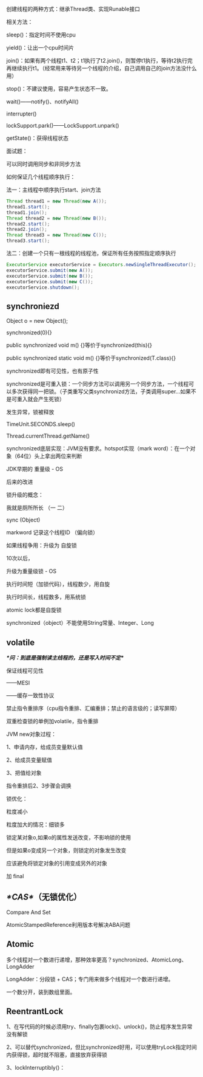 创建线程的两种方式：继承Thread类、实现Runable接口

相关方法：

sleep()：指定时间不使用cpu

yield()：让出一个cpu时间片

join()：如果有两个线程t1、t2；t1执行了t2.join()，则暂停t1执行，等待t2执行完再继续执行t1。（经常用来等待另一个线程的介绍，自己调用自己的join方法没什么用）

stop()：不建议使用，容易产生状态不一致。

wait()——notify()、notifyAll()

interrupter()

lockSupport.park()——LockSupport.unpark()

getState()：获得线程状态

 

面试题：

可以同时调用同步和非同步方法

如何保证几个线程顺序执行：

法一：主线程中顺序执行start、join方法

```java
Thread thread1 = new Thread(new A());
thread1.start();
thread1.join();
Thread thread2 = new Thread(new B());
thread2.start();
thread2.join();
Thread thread3 = new Thread(new C());
thread3.start();
```

法二：创建一个只有一根线程的线程池，保证所有任务按照指定顺序执行

```java
ExecutorService executorService = Executors.newSingleThreadExecutor();
executorService.submit(new A());
executorService.submit(new B());
executorService.submit(new C());
executorService.shutdown();
```

## **synchroniezd**

Object o = new Object();

synchronized(0){}

public synchronized void m() {}等价于synchronized(this){}

public synchronized static void m() {}等价于synchronized(T.class){}

 

synchronized即有可见性，也有原子性

 

synchronized是可重入锁：一个同步方法可以调用另一个同步方法，一个线程可以多次获得同一把锁。（子类重写父类synchronizd方法，子类调用super...如果不是可重入就会产生死锁）

 

发生异常，锁被释放

 

TimeUnit.SECONDS.sleep()

Thread.currentThread.getName()

 

synchronized底层实现：JVM没有要求。hotspot实现（mark word）：在一个对象（64位）头上拿出两位来判断

 

JDK早期的 重量级 - OS

后来的改进

锁升级的概念：

  我就是厕所所长 （一 二）

 

sync (Object)

markword 记录这个线程ID （偏向锁）

如果线程争用：升级为 自旋锁

10次以后，

升级为重量级锁 - OS

 

执行时间短（加锁代码），线程数少，用自旋

执行时间长，线程数多，用系统锁

 

atomic lock都是自旋锁

 

synchronized（object）不能使用String常量、Integer、Long

 

 

 

 

## **volatile**

***\*问：到底是强制读主线程的，还是写入时间不定\****

保证线程可见性

——MESI

——缓存一致性协议

禁止指令重排序（cpu指令重排、汇编重排；禁止的语言级的；读写屏障）

 

双重检查锁的单例加volatile，指令重排

 

JVM new对象过程：

1、申请内存，给成员变量默认值

2、给成员变量赋值

3、把值给对象

指令重排后2、3步骤会调换

 

锁优化：

粒度减小

粒度加大的情况：细锁多



锁定某对象o,如果o的属性发送改变，不影响锁的使用

但是如果o变成另一个对象，则锁定的对象发生改变

应该避免将锁定对象的引用变成另外的对象

加 final

 

 

## ***\*CAS\****（无锁优化）

Compare And Set

 

AtomicStampedReference利用版本号解决ABA问题

 

 

## **Atomic**

多个线程对一个数进行递增，那种效率更高？synchronized、AtomicLong、LongAdder

 

LongAdder：分段锁 + CAS；专门用来做多个线程对一个数进行递增。

一个数分开，装到数组里面。

 

 

## **ReentrantLock**

1、在写代码的时候必须用try、finally包裹lock()、unlock()，防止程序发生异常没有解锁

2、可以替代synchronized，但比synchronized好用，可以使用tryLock指定时间内获得锁，超时就不阻塞，直接放弃获得锁

3、lockInterruptibly()：